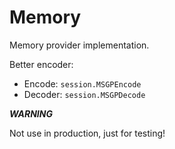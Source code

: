 # Memory

Memory provider implementation.

Better encoder:

- Encode: `session.MSGPEncode`
- Decoder: `session.MSGPDecode`

**_WARNING_**

Not use in production, just for testing!
